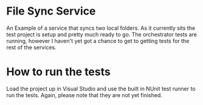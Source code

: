 # File Sync Service
An Example of a service that syncs two local folders. As it currently sits the test project is setup and pretty much ready to go. The orchestrator tests are running, however I haven't yet got a chance to get to getting tests for the rest of the services. 

# How to run the tests
Load the project up in Visual Studio and use the built in NUnit test runner to run the tests. Again, please note that they are not yet finished.
